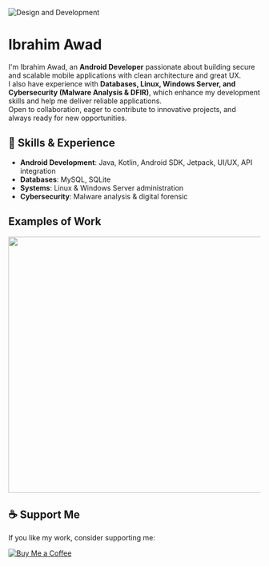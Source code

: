 ![Design and Development](https://github.com/adriantwarog/adriantwarog/blob/master/freeCodeCamp.jpg)

# Ibrahim Awad
I'm Ibrahim Awad, an **Android Developer** passionate about building secure and scalable mobile applications with clean architecture and great UX.  
I also have experience with **Databases, Linux, Windows Server, and Cybersecurity (Malware Analysis & DFIR)**, which enhance my development skills and help me deliver reliable applications.  
Open to collaboration, eager to contribute to innovative projects, and always ready for new opportunities.   

## 🚀 Skills & Experience
- **Android Development**: Java, Kotlin, Android SDK, Jetpack, UI/UX, API integration  
- **Databases**: MySQL, SQLite  
- **Systems**: Linux & Windows Server administration  
- **Cybersecurity**: Malware analysis & digital forensic

## Examples of Work
<img src="https://github.com/adriantwarog/adriantwarog/blob/master/covid19.gif" width="512" >

## ☕ Support Me
If you like my work, consider supporting me:  

[![Buy Me a Coffee](https://img.shields.io/badge/Buy%20Me%20a%20Coffee-FFDD00?style=for-the-badge&logo=buy-me-a-coffee&logoColor=black)](https://www.buymeacoffee.com/ibrahimdevg)
